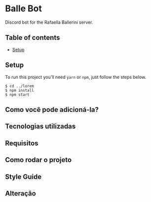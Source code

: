 # Balle Bot
Discord bot for the Rafaella Ballerini server.

## Table of contents
* [Setup](#setup)

## Setup
To run this project you'll need `yarn` or `npm`, just follow the steps below.



```
$ cd ../lorem
$ npm install
$ npm start
```
## Como você pode adicioná-la?

## Tecnologias utilizadas

## Requisitos

## Como rodar o projeto

## Style Guide

## Alteração
